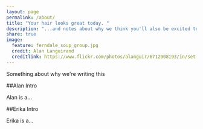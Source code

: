 ```yaml
---
layout: page
permalink: /about/
title: "Your hair looks great today. "
description: "...and notes about why we think you'll also be excited to cook while traveling"
share: true
image:
  feature: ferndale_soup_group.jpg
  credit: Alan Languirand
  creditlink: https://www.flickr.com/photos/alanguir/6712008193/in/set-72157628905208033
---
```


Something about why we're writing this

##Alan Intro

Alan is a...

##Erika Intro

Erika is a...